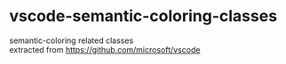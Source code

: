 # vscode-semantic-coloring-classes

semantic-coloring related classes  
extracted from https://github.com/microsoft/vscode